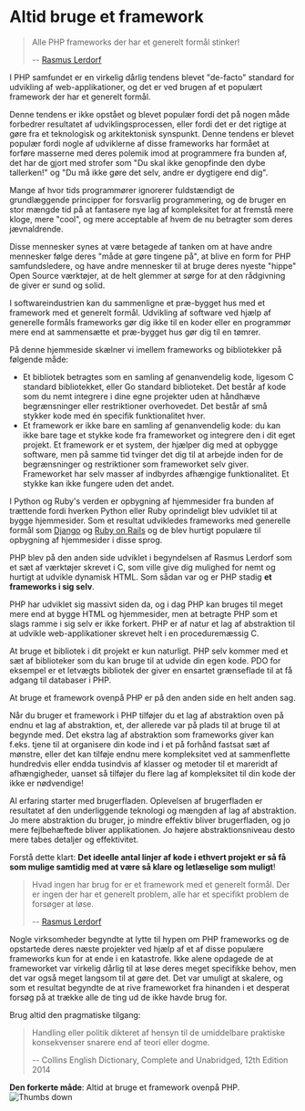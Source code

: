 # Altid bruge et framework #

> Alle PHP frameworks der har et generelt formål stinker!
>
> -- [Rasmus Lerdorf](https://www.youtube.com/watch?v=DuB6UjEsY_Y)

I PHP samfundet er en virkelig dårlig tendens blevet "de-facto" standard for udvikling af web-applikationer, og det er ved brugen af et populært framework der har et generelt formål.

Denne tendens er ikke opstået og blevet populær fordi det på nogen måde forbedrer resultatet af udviklingsprocessen, eller fordi det er det rigtige at gøre fra et teknologisk og arkitektonisk synspunkt. Denne tendens er blevet populær fordi nogle af udviklerne af disse frameworks har formået at forføre masserne med deres polemik imod at programmere fra bunden af, det har de gjort med strofer som "Du skal ikke genopfinde den dybe tallerken!" og "Du må ikke gøre det selv, andre er dygtigere end dig".

Mange af hvor tids programmører ignorerer fuldstændigt de grundlæggende principper for forsvarlig programmering, og de bruger en stor mængde tid på at fantasere nye lag af kompleksitet for at fremstå mere kloge, mere "cool", og mere acceptable af hvem de nu betragter som deres jævnaldrende.

Disse mennesker synes at være betagede af tanken om at have andre mennesker følge deres "måde at gøre tingene på", at blive en form for PHP samfundsledere, og have andre mennesker til at bruge deres nyeste "hippe" Open Source værktøjer, at de helt glemmer at sørge for at den rådgivning de giver er sund og solid.

I softwareindustrien kan du sammenligne et præ-bygget hus med et framework med et generelt formål. Udvikling af software ved hjælp af generelle formåls frameworks gør dig ikke til en koder eller en programmør mere end at sammensætte et præ-bygget hus gør dig til en tømrer.

På denne hjemmeside skælner vi imellem frameworks og bibliotekker på følgende måde:

* Et bibliotek betragtes som en samling af genanvendelig kode, ligesom C standard bibliotekket, eller Go standard biblioteket. Det består af kode som du nemt integrere i dine egne projekter uden at håndhæve begrænsninger eller restriktioner overhovedet. Det består af små stykker kode med én specifik funktionalitet hver.
* Et framework er ikke bare en samling af genanvendelig kode: du kan ikke bare tage et stykke kode fra frameworket og integrere den i dit eget projekt. Et framework er et system, der hjælper dig med at opbygge software, men på samme tid tvinger det dig til at arbejde inden for de begrænsninger og restriktioner som frameworket selv giver. Frameworket har selv masser af indbyrdes afhængige funktionalitet. Et stykke kan ikke fungere uden det andet.

I Python og Ruby's verden er opbygning af hjemmesider fra bunden af trættende fordi hverken Python eller Ruby oprindeligt blev udviklet til at bygge hjemmesider. Som et resultat udvikledes frameworks med generelle formål som [Django](https://en.wikipedia.org/wiki/Django_%28web_framework%29) og [Ruby on Rails](https://en.wikipedia.org/wiki/Ruby_on_Rails) og de blev hurtigt populære til opbygning af hjemmesider i disse sprog.

PHP blev på den anden side udviklet i begyndelsen af Rasmus Lerdorf som et sæt af værktøjer skrevet i C, som ville give dig mulighed for nemt og hurtigt at udvikle dynamisk HTML. Som sådan var og er PHP stadig **et frameworks i sig selv**.

PHP har udviklet sig massivt siden da, og i dag PHP kan bruges til meget mere end at bygge HTML og hjemmesider, men at betragte PHP som et slags ramme i sig selv er ikke forkert. PHP er af natur et lag af abstraktion til at udvikle web-applikationer skrevet helt i en proceduremæssig C.

At bruge et bibliotek i dit projekt er kun naturligt. PHP selv kommer med et sæt af biblioteker som du kan bruge til at udvide din egen kode. PDO for eksempel er et letvægts bibliotek der giver en ensartet grænseflade til at få adgang til databaser i PHP.

At bruge et framework ovenpå PHP er på den anden side en helt anden sag.

Når du bruger et framework i PHP tilføjer du et lag af abstraktion oven på endnu et lag af abstraktion, et, der allerede var på plads til at bruge til at begynde med. Det ekstra lag af abstraktion som frameworks giver kan f.eks. tjene til at organisere din kode ind i et på forhånd fastsat sæt af mønstre, eller det kan tilføje endnu mere kompleksitet ved at sammenflette hundredvis eller endda tusindvis af klasser og metoder til et mareridt af afhængigheder, uanset så tilføjer du flere lag af kompleksitet til din kode der ikke er nødvendige!

Al erfaring starter med brugerfladen. Oplevelsen af brugerfladen er resultatet af den underliggende teknologi og mængden af lag af abstraktion. Jo mere abstraktion du bruger, jo mindre effektiv bliver brugerfladen, og jo mere fejlbehæftede bliver applikationen. Jo højere abstraktionsniveau desto mere tabes detaljer og effektivitet.

Forstå dette klart: **Det ideelle antal linjer af kode i ethvert projekt er så få som mulige samtidig med at være så klare og letlæselige som muligt**!

> Hvad ingen har brug for er et framework med et generelt formål. Der er ingen der har et generelt problem, alle har et specifikt problem de forsøger at løse.
>
> -- [Rasmus Lerdorf](https://www.youtube.com/watch?v=anr7DQnMMs0)

Nogle virksomheder begyndte at lytte til hypen om PHP frameworks og de opstartede deres næste projekter ved hjælp af et af disse populære frameworks kun for at ende i en katastrofe. Ikke alene opdagede de at frameworket var virkelig dårlig til at løse deres meget specifikke behov, men det var også meget langsom til at gøre det. Det var umuligt at skalere, og som et resultat begyndte de at rive frameworket fra hinanden i et desperat forsøg på at trække alle de ting ud de ikke havde brug for.

Brug altid den pragmatiske tilgang:

> Handling eller politik dikteret af hensyn til de umiddelbare praktiske konsekvenser snarere end af teori eller dogme.
>
> -- Collins English Dictionary, Complete and Unabridged, 12th Edition 2014

**Den forkerte måde**: Altid at bruge et framework ovenpå PHP. ![Thumbs down](/img/thumbs-down.png)
